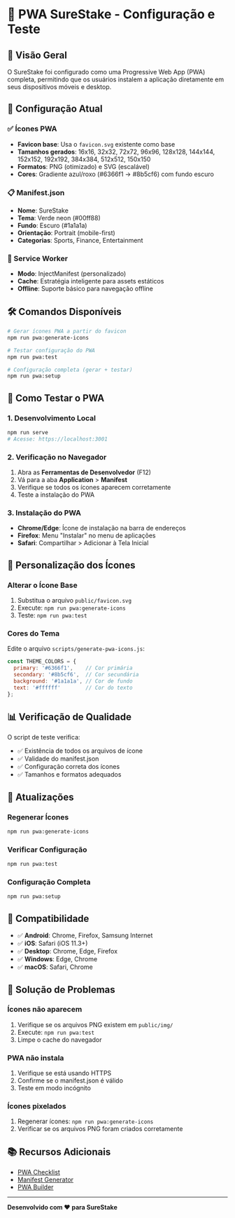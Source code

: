 # 📱 PWA SureStake - Configuração e Teste

## 🎯 Visão Geral

O SureStake foi configurado como uma Progressive Web App (PWA) completa, permitindo que os usuários instalem a aplicação diretamente em seus dispositivos móveis e desktop.

## 🚀 Configuração Atual

### ✅ Ícones PWA
- **Favicon base**: Usa o `favicon.svg` existente como base
- **Tamanhos gerados**: 16x16, 32x32, 72x72, 96x96, 128x128, 144x144, 152x152, 192x192, 384x384, 512x512, 150x150
- **Formatos**: PNG (otimizado) e SVG (escalável)
- **Cores**: Gradiente azul/roxo (#6366f1 → #8b5cf6) com fundo escuro

### 📋 Manifest.json
- **Nome**: SureStake
- **Tema**: Verde neon (#00ff88)
- **Fundo**: Escuro (#1a1a1a)
- **Orientação**: Portrait (mobile-first)
- **Categorias**: Sports, Finance, Entertainment

### 🔧 Service Worker
- **Modo**: InjectManifest (personalizado)
- **Cache**: Estratégia inteligente para assets estáticos
- **Offline**: Suporte básico para navegação offline

## 🛠️ Comandos Disponíveis

```bash
# Gerar ícones PWA a partir do favicon
npm run pwa:generate-icons

# Testar configuração do PWA
npm run pwa:test

# Configuração completa (gerar + testar)
npm run pwa:setup
```

## 📱 Como Testar o PWA

### 1. Desenvolvimento Local
```bash
npm run serve
# Acesse: https://localhost:3001
```

### 2. Verificação no Navegador
1. Abra as **Ferramentas de Desenvolvedor** (F12)
2. Vá para a aba **Application** > **Manifest**
3. Verifique se todos os ícones aparecem corretamente
4. Teste a instalação do PWA

### 3. Instalação do PWA
- **Chrome/Edge**: Ícone de instalação na barra de endereços
- **Firefox**: Menu "Instalar" no menu de aplicações
- **Safari**: Compartilhar > Adicionar à Tela Inicial

## 🎨 Personalização dos Ícones

### Alterar o Ícone Base
1. Substitua o arquivo `public/favicon.svg`
2. Execute: `npm run pwa:generate-icons`
3. Teste: `npm run pwa:test`

### Cores do Tema
Edite o arquivo `scripts/generate-pwa-icons.js`:
```javascript
const THEME_COLORS = {
  primary: '#6366f1',    // Cor primária
  secondary: '#8b5cf6',  // Cor secundária
  background: '#1a1a1a', // Cor de fundo
  text: '#ffffff'        // Cor do texto
};
```

## 📊 Verificação de Qualidade

O script de teste verifica:
- ✅ Existência de todos os arquivos de ícone
- ✅ Validade do manifest.json
- ✅ Configuração correta dos ícones
- ✅ Tamanhos e formatos adequados

## 🔄 Atualizações

### Regenerar Ícones
```bash
npm run pwa:generate-icons
```

### Verificar Configuração
```bash
npm run pwa:test
```

### Configuração Completa
```bash
npm run pwa:setup
```

## 📱 Compatibilidade

- ✅ **Android**: Chrome, Firefox, Samsung Internet
- ✅ **iOS**: Safari (iOS 11.3+)
- ✅ **Desktop**: Chrome, Edge, Firefox
- ✅ **Windows**: Edge, Chrome
- ✅ **macOS**: Safari, Chrome

## 🐛 Solução de Problemas

### Ícones não aparecem
1. Verifique se os arquivos PNG existem em `public/img/`
2. Execute: `npm run pwa:test`
3. Limpe o cache do navegador

### PWA não instala
1. Verifique se está usando HTTPS
2. Confirme se o manifest.json é válido
3. Teste em modo incógnito

### Ícones pixelados
1. Regenerar ícones: `npm run pwa:generate-icons`
2. Verificar se os arquivos PNG foram criados corretamente

## 📚 Recursos Adicionais

- [PWA Checklist](https://web.dev/pwa-checklist/)
- [Manifest Generator](https://app-manifest.firebaseapp.com/)
- [PWA Builder](https://www.pwabuilder.com/)

---

**Desenvolvido com ❤️ para SureStake**

